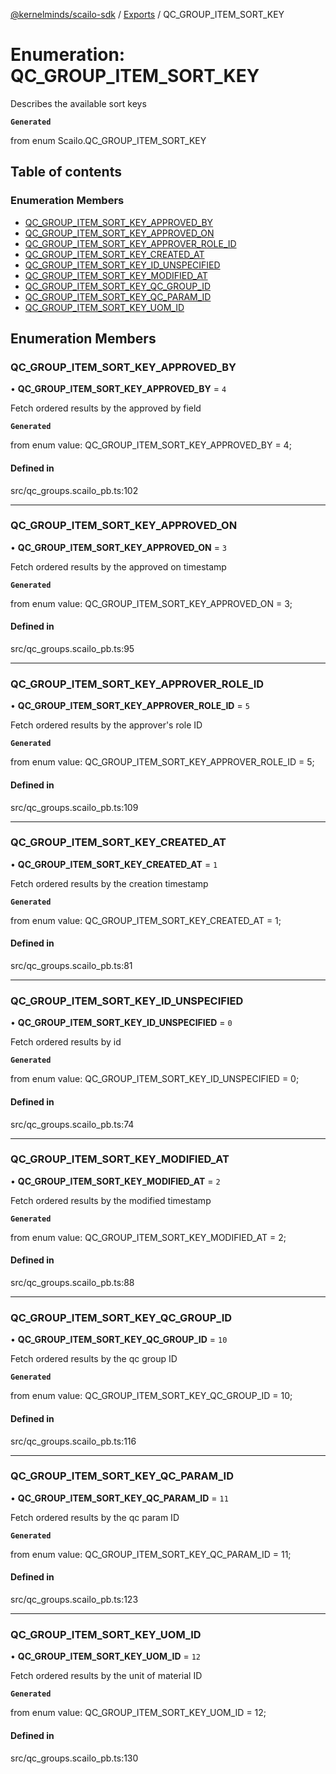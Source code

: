 [@kernelminds/scailo-sdk](../README.md) / [Exports](../modules.md) / QC\_GROUP\_ITEM\_SORT\_KEY

# Enumeration: QC\_GROUP\_ITEM\_SORT\_KEY

Describes the available sort keys

**`Generated`**

from enum Scailo.QC_GROUP_ITEM_SORT_KEY

## Table of contents

### Enumeration Members

- [QC\_GROUP\_ITEM\_SORT\_KEY\_APPROVED\_BY](QC_GROUP_ITEM_SORT_KEY.md#qc_group_item_sort_key_approved_by)
- [QC\_GROUP\_ITEM\_SORT\_KEY\_APPROVED\_ON](QC_GROUP_ITEM_SORT_KEY.md#qc_group_item_sort_key_approved_on)
- [QC\_GROUP\_ITEM\_SORT\_KEY\_APPROVER\_ROLE\_ID](QC_GROUP_ITEM_SORT_KEY.md#qc_group_item_sort_key_approver_role_id)
- [QC\_GROUP\_ITEM\_SORT\_KEY\_CREATED\_AT](QC_GROUP_ITEM_SORT_KEY.md#qc_group_item_sort_key_created_at)
- [QC\_GROUP\_ITEM\_SORT\_KEY\_ID\_UNSPECIFIED](QC_GROUP_ITEM_SORT_KEY.md#qc_group_item_sort_key_id_unspecified)
- [QC\_GROUP\_ITEM\_SORT\_KEY\_MODIFIED\_AT](QC_GROUP_ITEM_SORT_KEY.md#qc_group_item_sort_key_modified_at)
- [QC\_GROUP\_ITEM\_SORT\_KEY\_QC\_GROUP\_ID](QC_GROUP_ITEM_SORT_KEY.md#qc_group_item_sort_key_qc_group_id)
- [QC\_GROUP\_ITEM\_SORT\_KEY\_QC\_PARAM\_ID](QC_GROUP_ITEM_SORT_KEY.md#qc_group_item_sort_key_qc_param_id)
- [QC\_GROUP\_ITEM\_SORT\_KEY\_UOM\_ID](QC_GROUP_ITEM_SORT_KEY.md#qc_group_item_sort_key_uom_id)

## Enumeration Members

### QC\_GROUP\_ITEM\_SORT\_KEY\_APPROVED\_BY

• **QC\_GROUP\_ITEM\_SORT\_KEY\_APPROVED\_BY** = ``4``

Fetch ordered results by the approved by field

**`Generated`**

from enum value: QC_GROUP_ITEM_SORT_KEY_APPROVED_BY = 4;

#### Defined in

src/qc_groups.scailo_pb.ts:102

___

### QC\_GROUP\_ITEM\_SORT\_KEY\_APPROVED\_ON

• **QC\_GROUP\_ITEM\_SORT\_KEY\_APPROVED\_ON** = ``3``

Fetch ordered results by the approved on timestamp

**`Generated`**

from enum value: QC_GROUP_ITEM_SORT_KEY_APPROVED_ON = 3;

#### Defined in

src/qc_groups.scailo_pb.ts:95

___

### QC\_GROUP\_ITEM\_SORT\_KEY\_APPROVER\_ROLE\_ID

• **QC\_GROUP\_ITEM\_SORT\_KEY\_APPROVER\_ROLE\_ID** = ``5``

Fetch ordered results by the approver's role ID

**`Generated`**

from enum value: QC_GROUP_ITEM_SORT_KEY_APPROVER_ROLE_ID = 5;

#### Defined in

src/qc_groups.scailo_pb.ts:109

___

### QC\_GROUP\_ITEM\_SORT\_KEY\_CREATED\_AT

• **QC\_GROUP\_ITEM\_SORT\_KEY\_CREATED\_AT** = ``1``

Fetch ordered results by the creation timestamp

**`Generated`**

from enum value: QC_GROUP_ITEM_SORT_KEY_CREATED_AT = 1;

#### Defined in

src/qc_groups.scailo_pb.ts:81

___

### QC\_GROUP\_ITEM\_SORT\_KEY\_ID\_UNSPECIFIED

• **QC\_GROUP\_ITEM\_SORT\_KEY\_ID\_UNSPECIFIED** = ``0``

Fetch ordered results by id

**`Generated`**

from enum value: QC_GROUP_ITEM_SORT_KEY_ID_UNSPECIFIED = 0;

#### Defined in

src/qc_groups.scailo_pb.ts:74

___

### QC\_GROUP\_ITEM\_SORT\_KEY\_MODIFIED\_AT

• **QC\_GROUP\_ITEM\_SORT\_KEY\_MODIFIED\_AT** = ``2``

Fetch ordered results by the modified timestamp

**`Generated`**

from enum value: QC_GROUP_ITEM_SORT_KEY_MODIFIED_AT = 2;

#### Defined in

src/qc_groups.scailo_pb.ts:88

___

### QC\_GROUP\_ITEM\_SORT\_KEY\_QC\_GROUP\_ID

• **QC\_GROUP\_ITEM\_SORT\_KEY\_QC\_GROUP\_ID** = ``10``

Fetch ordered results by the qc group ID

**`Generated`**

from enum value: QC_GROUP_ITEM_SORT_KEY_QC_GROUP_ID = 10;

#### Defined in

src/qc_groups.scailo_pb.ts:116

___

### QC\_GROUP\_ITEM\_SORT\_KEY\_QC\_PARAM\_ID

• **QC\_GROUP\_ITEM\_SORT\_KEY\_QC\_PARAM\_ID** = ``11``

Fetch ordered results by the qc param ID

**`Generated`**

from enum value: QC_GROUP_ITEM_SORT_KEY_QC_PARAM_ID = 11;

#### Defined in

src/qc_groups.scailo_pb.ts:123

___

### QC\_GROUP\_ITEM\_SORT\_KEY\_UOM\_ID

• **QC\_GROUP\_ITEM\_SORT\_KEY\_UOM\_ID** = ``12``

Fetch ordered results by the unit of material ID

**`Generated`**

from enum value: QC_GROUP_ITEM_SORT_KEY_UOM_ID = 12;

#### Defined in

src/qc_groups.scailo_pb.ts:130
